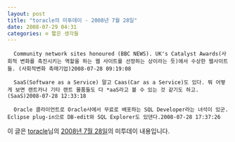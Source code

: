 ```yaml
---
layout: post
title: "toracle의 미투데이 - 2008년 7월 28일"
date: 2008-07-29 04:31
categories: ⊙ 짧은 생각들
---
```



    
      Community network sites honoured (BBC NEWS). UK's Catalyst Awards(사회적 변화를 촉진시키는 역할을 하는 웹 사이트를 선정하는 상이라는 듯)에서 수상한 웹사이트들. (사회적변화 촉매기업)2008-07-28 09:19:08

      SaaS(Software as a Service) 말고 Caas(Car as a Service)도 있다. 뭐 어떻게 보면 랜트카나 기타 랜트 물품들도 다 *aaS라고 볼 수 있는 것 같기도 하고.(SaaS)2008-07-28 12:33:18

      Oracle 클라이언트로 Oracle사에서 무료로 배포하는 SQL Developer라는 녀석이 있군. Eclipse plug-in으로 DB-edit와 SQL Explorer도 있댄다.2008-07-28 17:37:26

    
    

이 글은 [toracle](http://me2day.net/toracle)님의 [2008년 7월 28일](http://me2day.net/toracle/2008/07/28#00:19:08)의 미투데이 내용입니다.


   
       

